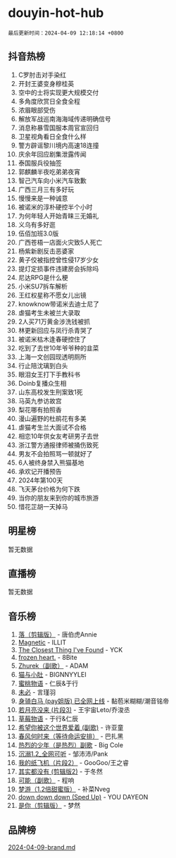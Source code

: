 # douyin-hot-hub

`最后更新时间：2024-04-09 12:18:14 +0800`

## 抖音热榜

1. C罗肘击对手染红
1. 开封王婆变身穆桂英
1. 空中的士将实现更大规模交付
1. 多角度欣赏日全食全程
1. 浓眉眼部受伤
1. 解放军战巡南海海域传递明确信号
1. 消息称暴雪国服本周官宣回归
1. 卫星视角看日全食什么样
1. 警方辟谣黎川境内高速18连撞
1. 庆余年回应剧集泄露传闻
1. 泰国服兵役抽签
1. 郭麒麟半夜吃弟弟夜宵
1. 智己汽车向小米汽车致歉
1. 广西三月三有多好玩
1. 慢慢来是一种诚意
1. 被诺米的淳朴硬控半个小时
1. 为何年轻人开始青睐三无婚礼
1. 义乌有多好逛
1. 伍佰加班3.0版
1. 广西苍梧一店面火灾致5人死亡
1. 杨紫新剧反击恶婆家
1. 黄子佼被指控曾性侵17岁少女
1. 提灯定损事件违建房会拆除吗
1. 尼达RPG是什么梗
1. 小米SU7拆车解析
1. 王红权星称不愿女儿出镜
1. knowknow带诺米去迪士尼了
1. 虐猫考生未被兰大录取
1. 2人买71万黄金涉洗钱被抓
1. 林更新回应与凤行杀青哭了
1. 被诺米枯木逢春硬控住了
1. 吃到了去世10年爷爷种的韭菜
1. 上海一文创园现透明厕所
1. 行止陪沈璃到白头
1. 眼泪女王打下手教科书
1. Doinb复播众生相
1. 山东高校发生刑案致1死
1. 马英九参访故宫
1. 梨花哪有拍照香
1. 漫山遍野的杜鹃花有多美
1. 虐猫考生兰大面试不合格
1. 相恋10年供女友考研男子去世
1. 浙江警方通报律师被捅伤致死
1. 男友不会拍照骂一顿就好了
1. 6人被终身禁入熊猫基地
1. 承欢记开播预告
1. 2024年第100天
1. 飞天茅台价格为何下跌
1. 当你的朋友来到你的城市旅游
1. 惜花芷胡一天掉马

## 明星榜

暂无数据

## 直播榜

暂无数据

## 音乐榜

1. [落（剪辑版）](https://sf5-hl-cdn-tos.douyinstatic.com/obj/tos-cn-ve-2774/o0h6HvN1BBbli9LtU3i5fQIleBQMF5Cg4TZmmC) - 唐伯虎Annie
1. [Magnetic](https://sf5-hl-cdn-tos.douyinstatic.com/obj/tos-cn-ve-2774/oAQCYdBNZfLACGDmVFAsfAtpy32tqErgQ3XgBN) - ILLIT
1. [The Closest Thing I've Found](https://sf5-hl-cdn-tos.douyinstatic.com/obj/tos-cn-ve-2774/514ab5d9146f4d2ca454b7adff8e5e4d) - YCK
1. [frozen heart.](https://sf27-cdn-tos.douyinstatic.com/obj/tos-cn-ve-2774/oIIWJfyjIACZA9zQMtnJ6hQQhFC4vhCupoRBsO) - 8Bite
1. [Zhurek（副歌）](https://sf6-cdn-tos.douyinstatic.com/obj/tos-cn-ve-2774/ooQm8FBZQDlf0btEYgVpCcSCQfrdJGBEKZYBGS) - ADAM
1. [猫与小肚](https://sf6-cdn-tos.douyinstatic.com/obj/tos-cn-ve-2774/osZeoClMECgK8DYl6VebABgbchEtPYQjZEnRtd) - BIGNNYYLEI
1. [蜜桃物语](https://sf3-cdn-tos.douyinstatic.com/obj/tos-cn-ve-2774/oIhOSCZtIACtYU4XQkngiW9kCBfVD1Fz9IYeqL) - 仁辰&于行
1. [未必](https://sf5-hl-cdn-tos.douyinstatic.com/obj/tos-cn-ve-2774/ogntQMFnKQDZUgTCYuJgfLEtleYZZFxBQqhhFB) - 言瑾羽
1. [身骑白马 (pay姐版) 已全网上线](https://sf5-hl-cdn-tos.douyinstatic.com/obj/tos-cn-ve-2774/oQLO5ZgLsFkaDhdIIveF2zUCgfweY0gWaH4AQG) - 黏苞米糊糊/潮音铭帝
1. [若月亮没来 (片段3)](https://sf5-hl-cdn-tos.douyinstatic.com/obj/tos-cn-ve-2774/okfyEUsGW1B1ovJi5JiN9IjvAT2lMwA054GoEB) - 王宇宙Leto/乔浚丞
1. [草莓物语](https://sf5-hl-cdn-tos.douyinstatic.com/obj/tos-cn-ve-2774/okynhJ7jEAIIZBfsLgYMEI8QC3WbQNN66RKzhT) - 于行&仁辰
1. [希望你被这个世界爱着 (副歌)](https://sf5-hl-cdn-tos.douyinstatic.com/obj/tos-cn-ve-2774/oUHCmWQfZlE3QQBKBeD8rCFLpJzPgCpImhsxMt) - 许亚童
1. [春风何时来（等待命运安排）](https://sf3-cdn-tos.douyinstatic.com/obj/tos-cn-ve-2774/oICBNbD3gelMfB4WgiD1KI2jQtXZE2FgHLwtsl) - 巴扎黑
1. [热烈的少年（是热烈）副歌](https://sf27-cdn-tos.douyinstatic.com/obj/tos-cn-ve-2774/owVNI0CLDAUMtSz6TEYvfFBFL4UDFFhLfgK8fa) - Big Cole
1. [沉溺1.2_全网可听](https://sf3-cdn-tos.douyinstatic.com/obj/tos-cn-ve-2774/ok2QoiBqsWAX9McZmWiI9gAB0EzwD4Xj6yfmtH) - 邹沛沛/Pank
1. [我的纸飞机（片段2）](https://sf5-hl-cdn-tos.douyinstatic.com/obj/tos-cn-ve-2774/oM2ZrKcg2CD5AeRB2gkeXOFB1IxAGJdZPazYHf) - GooGoo/王之睿
1. [其实都没有 (剪辑版2)](https://sf5-hl-cdn-tos.douyinstatic.com/obj/tos-cn-ve-2774/oEBNQenHZtBhxYjGgUDQk0BCHTigQafgFlbQ7k) - 于冬然
1. [可能（副歌）](https://sf27-cdn-tos.douyinstatic.com/obj/tos-cn-ve-2774/cde1731888894259b333569393c2fb51) - 程响
1. [梦游（1.2倍甜蜜版）](https://sf5-hl-cdn-tos.douyinstatic.com/obj/tos-cn-ve-2774/o4gyAUm8hwufoEABmwVIiQtHsFuGzAEEWtNMzo) - 补菜Nveg
1. [down down down (Sped Up)](https://sf5-hl-cdn-tos.douyinstatic.com/obj/tos-cn-ve-2774/ow80iABiXIO9DsFwK6WeZKMaJRi3BPJAotDy8m) - YOU DAYEON
1. [是你（剪辑版）](https://sf5-hl-cdn-tos.douyinstatic.com/obj/tos-cn-ve-2774/46019dae783c4c969944217fe1cfafc4) - 梦然

## 品牌榜

[2024-04-09-brand.md](2024-04-09-brand.md)
